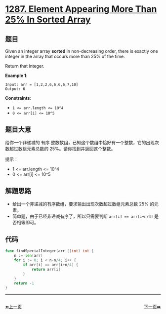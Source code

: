 # [1287. Element Appearing More Than 25% In Sorted Array](https://leetcode.com/problems/element-appearing-more-than-25-in-sorted-array/)



## 题目

Given an integer array **sorted** in non-decreasing order, there is exactly one integer in the array that occurs more than 25% of the time.

Return that integer.

**Example 1**:

```
Input: arr = [1,2,2,6,6,6,6,7,10]
Output: 6
```

**Constraints**:

- `1 <= arr.length <= 10^4`
- `0 <= arr[i] <= 10^5`

## 题目大意

给你一个非递减的 有序 整数数组，已知这个数组中恰好有一个整数，它的出现次数超过数组元素总数的 25%。请你找到并返回这个整数。

提示：

- 1 <= arr.length <= 10^4
- 0 <= arr[i] <= 10^5

## 解题思路

- 给出一个非递减的有序数组，要求输出出现次数超过数组元素总数 25% 的元素。
- 简单题，由于已经非递减有序了，所以只需要判断 `arr[i] == arr[i+n/4]` 是否相等即可。

## 代码

```go
func findSpecialInteger(arr []int) int {
	n := len(arr)
	for i := 0; i < n-n/4; i++ {
		if arr[i] == arr[i+n/4] {
			return arr[i]
		}
	}
	return -1
}
```


----------------------------------------------
<div style="display: flex;justify-content: space-between;align-items: center;">
<p><a href="https://books.halfrost.com/leetcode/ChapterFour/1283.Find-the-Smallest-Divisor-Given-a-Threshold/">⬅️上一页</a></p>
<p><a href="https://books.halfrost.com/leetcode/ChapterFour/1290.Convert-Binary-Number-in-a-Linked-List-to-Integer/">下一页➡️</a></p>
</div>
